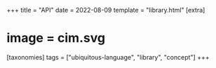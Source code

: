 +++
title = "API"
date = 2022-08-09
template = "library.html"
[extra]
#  image = cim.svg
[taxonomies]
   tags = ["ubiquitous-language", "library", "concept"]
+++

